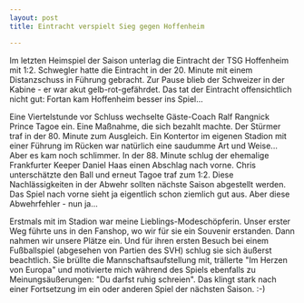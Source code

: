 ```yaml
---
layout: post
title: Eintracht verspielt Sieg gegen Hoffenheim

---
```


Im letzten Heimspiel der Saison unterlag die Eintracht der TSG Hoffenheim mit 1:2. Schwegler hatte die Eintracht in der 20. Minute mit einem Distanzschuss in Führung gebracht. Zur Pause blieb der Schweizer in der Kabine - er war akut gelb-rot-gefährdet. Das tat der Eintracht offensichtlich nicht gut: Fortan kam Hoffenheim besser ins Spiel...

Eine Viertelstunde vor Schluss wechselte Gäste-Coach Ralf Rangnick Prince Tagoe ein. Eine Maßnahme, die sich bezahlt machte. Der Stürmer traf in der 80. Minute zum Ausgleich. Ein Kontertor im eigenen Stadion mit einer Führung im Rücken war natürlich eine saudumme Art und Weise... Aber es kam noch schlimmer. In der 88. Minute schlug der ehemalige Frankfurter Keeper Daniel Haas einen Abschlag nach vorne. Chris unterschätzte den Ball und erneut Tagoe traf zum 1:2. Diese Nachlässigkeiten in der Abwehr sollten nächste Saison abgestellt werden. Das Spiel nach vorne sieht ja eigentlich schon ziemlich gut aus. Aber diese Abwehrfehler - nun ja...

Erstmals mit im Stadion war meine Lieblings-Modeschöpferin. Unser erster Weg führte uns in den Fanshop, wo wir für sie ein Souvenir erstanden. Dann nahmen wir unsere Plätze ein. Und für ihren ersten Besuch bei einem Fußballspiel (abgesehen von Partien des SVH) schlug sie sich äußerst beachtlich. Sie brüllte die Mannschaftsaufstellung mit, trällerte "Im Herzen von Europa" und motivierte mich während des Spiels ebenfalls zu Meinungsäußerungen: "Du darfst ruhig schreien". Das klingt stark nach einer Fortsetzung im ein oder anderen Spiel der nächsten Saison. :-)
